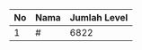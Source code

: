 | No | Nama            | Jumlah Level |
|----|-----------------|--------------|
| 1  | #    |    6822        |
